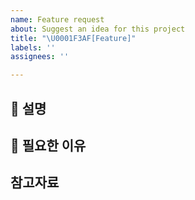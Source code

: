 ```yaml
---
name: Feature request
about: Suggest an idea for this project
title: "\U0001F3AF[Feature]"
labels: ''
assignees: ''

---
```


## 📝 설명
<!--**필수** 요청하는 기능에 대해 자세히 설명해주세요. 어떤 문제를 해결하려 하는지, 어떤 가치를 제공할 수 있는지 포함해주세요-->

## 🤔 필요한 이유
<!--이 기능이 왜 필요한지, 어떤 사용자에게 도움이 될지 설명해주세요-->

## 참고자료
<!--기능과 관련된 스크린샷, 모크업, 다이어그램 등이 있다면 첨부해주세요-->
